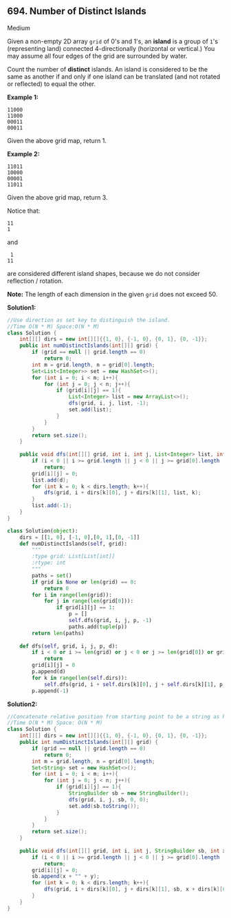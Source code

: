 ## 694. Number of Distinct Islands

Medium

Given a non-empty 2D array `grid` of 0's and 1's, an **island** is a group of `1`'s (representing land) connected 4-directionally (horizontal or vertical.) You may assume all four edges of the grid are surrounded by water.

Count the number of **distinct** islands. An island is considered to be the same as another if and only if one island can be translated (and not rotated or reflected) to equal the other.

**Example 1:**

```
11000
11000
00011
00011
```

Given the above grid map, return 1.



**Example 2:**

```
11011
10000
00001
11011
```

Given the above grid map, return 3.

Notice that:

```
11
1
```

and

```
 1
11
```

are considered different island shapes, because we do not consider reflection / rotation.

**Note:** The length of each dimension in the given `grid` does not exceed 50.

**Solution1:**

```java
//Use direction as set key to distinguish the island.
//Time O(N * M) Space:O(N * M)
class Solution {
    int[][] dirs = new int[][]{{1, 0}, {-1, 0}, {0, 1}, {0, -1}};
    public int numDistinctIslands(int[][] grid) {
        if (grid == null || grid.length == 0)
            return 0;
        int m = grid.length, n = grid[0].length;
        Set<List<Integer>> set = new HashSet<>();
        for (int i = 0; i < m; i++){
            for (int j = 0; j < n; j++){
                if (grid[i][j] == 1){
                    List<Integer> list = new ArrayList<>();
                    dfs(grid, i, j, list, -1);
                    set.add(list);
                }
            }
        }
        return set.size();
    }
    
    public void dfs(int[][] grid, int i, int j, List<Integer> list, int d){
        if (i < 0 || i >= grid.length || j < 0 || j >= grid[0].length || grid[i][j] == 0)
            return;
        grid[i][j] = 0;
        list.add(d);
        for (int k = 0; k < dirs.length; k++){
            dfs(grid, i + dirs[k][0], j + dirs[k][1], list, k);
        }
        list.add(-1);
    }
}
```

```python
class Solution(object):
    dirs = [[1, 0], [-1, 0],[0, 1],[0, -1]]
    def numDistinctIslands(self, grid):
        """
        :type grid: List[List[int]]
        :rtype: int
        """
        paths = set()
        if grid is None or len(grid) == 0:
            return 0
        for i in range(len(grid)):
            for j in range(len(grid[0])):
                if grid[i][j] == 1:
                    p = []
                    self.dfs(grid, i, j, p, -1)
                    paths.add(tuple(p))
        return len(paths)
    
    def dfs(self, grid, i, j, p, d):
        if i < 0 or i >= len(grid) or j < 0 or j >= len(grid[0]) or grid[i][j] == 0:
            return
        grid[i][j] = 0
        p.append(d)
        for k in range(len(self.dirs)):
            self.dfs(grid, i + self.dirs[k][0], j + self.dirs[k][1], p, k)
        p.append(-1) 
```

**Solution2:**

```java
//Concatenate relative position from starting point to be a string as key in set
//Time O(N * M) Space: O(N * M)
class Solution {
    int[][] dirs = new int[][]{{1, 0}, {-1, 0}, {0, 1}, {0, -1}};
    public int numDistinctIslands(int[][] grid) {
        if (grid == null || grid.length == 0)
            return 0;
        int m = grid.length, n = grid[0].length;
        Set<String> set = new HashSet<>();
        for (int i = 0; i < m; i++){
            for (int j = 0; j < n; j++){
                if (grid[i][j] == 1){
                    StringBuilder sb = new StringBuilder();
                    dfs(grid, i, j, sb, 0, 0);
                    set.add(sb.toString());
                }
            }
        }
        return set.size();
    }
    
    public void dfs(int[][] grid, int i, int j, StringBuilder sb, int x, int y){
        if (i < 0 || i >= grid.length || j < 0 || j >= grid[0].length || grid[i][j] == 0)
            return;
        grid[i][j] = 0;
        sb.append(x + "" + y); 
        for (int k = 0; k < dirs.length; k++){
            dfs(grid, i + dirs[k][0], j + dirs[k][1], sb, x + dirs[k][0], y + dirs[k][1]);
        }
    }
}
```
